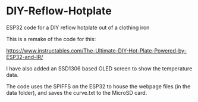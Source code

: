 # DIY-Reflow-Hotplate
ESP32 code for a DIY reflow hotplate out of a clothing iron

This is a remake of the code for this:

https://www.instructables.com/The-Ultimate-DIY-Hot-Plate-Powered-by-ESP32-and-IR/

I have also added an SSD1306 based OLED screen to show the temperature data.

The code uses the SPIFFS on the ESP32 to house the webpage files (in the data folder), and saves the curve.txt to the MicroSD card.
